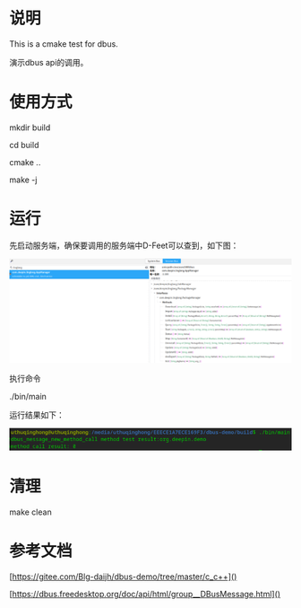 # 说明

This is a cmake test for dbus.

演示dbus api的调用。

# 使用方式

mkdir build

cd build

cmake ..

make -j

# 运行

先启动服务端，确保要调用的服务端中D-Feet可以查到，如下图：

![1645085444521.png](image/README/1645085444521.png)

执行命令

./bin/main

运行结果如下：

![1645085391322.png](image/README/1645085391322.png)

# 清理

make clean

# 参考文档

[https://gitee.com/Blg-daijh/dbus-demo/tree/master/c_c++]()

[https://dbus.freedesktop.org/doc/api/html/group__DBusMessage.html]()
